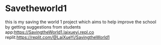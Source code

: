 # Savetheworld1
this is my saving the world 1 project which aims to help improve the school by getting suggestions from students
app:https://SavingtheWorld1.laixueyi.repl.co
replit:https://replit.com/@LaiXueYi/SavingtheWorld1
